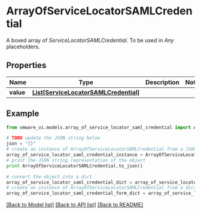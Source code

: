 # ArrayOfServiceLocatorSAMLCredential

A boxed array of *ServiceLocatorSAMLCredential*. To be used in *Any* placeholders. 

## Properties
Name | Type | Description | Notes
------------ | ------------- | ------------- | -------------
**value** | [**List[ServiceLocatorSAMLCredential]**](ServiceLocatorSAMLCredential.md) |  | 

## Example

```python
from vmware_vi.models.array_of_service_locator_saml_credential import ArrayOfServiceLocatorSAMLCredential

# TODO update the JSON string below
json = "{}"
# create an instance of ArrayOfServiceLocatorSAMLCredential from a JSON string
array_of_service_locator_saml_credential_instance = ArrayOfServiceLocatorSAMLCredential.from_json(json)
# print the JSON string representation of the object
print ArrayOfServiceLocatorSAMLCredential.to_json()

# convert the object into a dict
array_of_service_locator_saml_credential_dict = array_of_service_locator_saml_credential_instance.to_dict()
# create an instance of ArrayOfServiceLocatorSAMLCredential from a dict
array_of_service_locator_saml_credential_form_dict = array_of_service_locator_saml_credential.from_dict(array_of_service_locator_saml_credential_dict)
```
[[Back to Model list]](../README.md#documentation-for-models) [[Back to API list]](../README.md#documentation-for-api-endpoints) [[Back to README]](../README.md)


